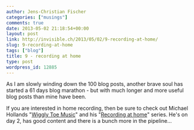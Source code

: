 ```yaml
---
author: Jens-Christian Fischer
categories: ["musings"]
comments: true
date: 2013-05-02 21:18:54+00:00
layout: post
link: http://invisible.ch/2013/05/02/9-recording-at-home/
slug: 9-recording-at-home
tags: ["blog"]
title: 9 - recording at home
type: post
wordpress_id: 12885
---
```


As I am slowly winding down the 100 blog posts, another brave soul has started a 61 days blog marathon - but with much longer and more useful blog posts than mine have been.

If you are interested in home recording, then be sure to check out Michael Hollands "[Wiggly Toe Music](http://wigglytoesmusic.com)" and his "[Recording at home](http://wigglytoesmusic.com/recording-at-home-introduction/)" series. He's on day 2, has good content and there is a bunch more in the pipeline...
